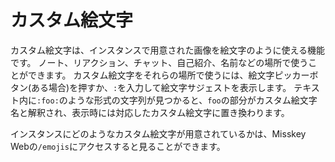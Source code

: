 # カスタム絵文字
カスタム絵文字は、インスタンスで用意された画像を絵文字のように使える機能です。
ノート、リアクション、チャット、自己紹介、名前などの場所で使うことができます。
カスタム絵文字をそれらの場所で使うには、絵文字ピッカーボタン(ある場合)を押すか、`:`を入力して絵文字サジェストを表示します。
テキスト内に`:foo:`のような形式の文字列が見つかると、`foo`の部分がカスタム絵文字名と解釈され、表示時には対応したカスタム絵文字に置き換わります。

インスタンスにどのようなカスタム絵文字が用意されているかは、Misskey Webの`/emojis`にアクセスすると見ることができます。
